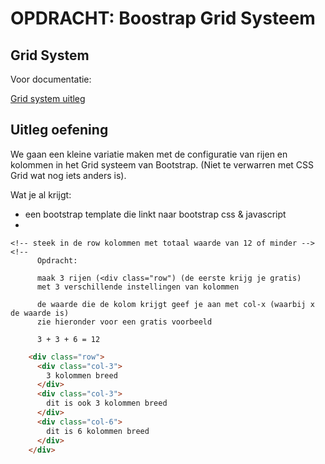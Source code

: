 # OPDRACHT: Boostrap Grid Systeem

## Grid System

Voor documentatie:

[Grid system uitleg](https://getbootstrap.com/docs/5.0/layout/grid/)

## Uitleg oefening

We gaan een kleine variatie maken met de configuratie van rijen en kolommen in het Grid systeem van Bootstrap.
(Niet te verwarren met CSS Grid wat nog iets anders is).

Wat je al krijgt:

- een bootstrap template die linkt naar bootstrap css & javascript
- 

 <!--definieer een div met class row-->
    <!-- steek in de row kolommen met totaal waarde van 12 of minder -->
    <!--
          Opdracht:

          maak 3 rijen (<div class="row") (de eerste krijg je gratis)
          met 3 verschillende instellingen van kolommen

          de waarde die de kolom krijgt geef je aan met col-x (waarbij x de waarde is)
          zie hieronder voor een gratis voorbeeld

          3 + 3 + 6 = 12

```HTML
    <div class="row">
      <div class="col-3">
        3 kolommen breed
      </div>
      <div class="col-3">
        dit is ook 3 kolommen breed
      </div>
      <div class="col-6">
        dit is 6 kolommen breed
      </div>
    </div>
```

